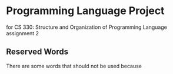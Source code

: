 # Programming Language Project
for CS 330: Structure and Organization of Programming Language assignment 2

## Reserved Words
There are some words that should not be used because




